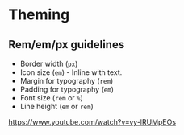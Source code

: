 # Theming
## Rem/em/px guidelines
- Border width (`px`)
- Icon size (`em`) - Inline with text.
- Margin for typography (`rem`)
- Padding for typography (`em`)
- Font size (`rem` or `%`)
- Line height (`em` or `rem`)

https://www.youtube.com/watch?v=vy-lRUMpEOs